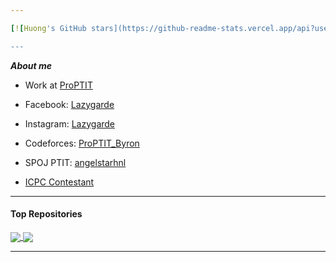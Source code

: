 ```yaml
---

[![Huong's GitHub stars](https://github-readme-stats.vercel.app/api?username=Lazygarde&hide=issues&show_icons=true&hide_border=true&theme=tokyonight)](https://github.com/Lazygarde)  

---
```


***About me***

- Work at [ProPTIT](https://www.facebook.com/clubproptit)

- Facebook: [Lazygarde](https://www.facebook.com/Lazygarde)

- Instagram: [Lazygarde](https://www.instagram.com/lazygarde/)

- Codeforces: [ProPTIT_Byron](https://codeforces.com/profile/ProPTIT_Byron)

- SPOJ PTIT: [angelstarhnl](https://www.spoj.com/PTIT/users/angelstarhnl/)

- [ICPC Contestant](https://icpc.global/ICPCID/9KTSCCGJ582N)

---

#### Top Repositories

<a href="https://github.com/Lazygarde/Data_Structures_and_Algorithms_Code_PTIT">
  <img align="center" src="https://github-readme-stats.vercel.app/api/pin/?username=Lazygarde&theme=tokyonight&border_color=B57EDC&repo=Data_Structures_and_Algorithms_Code_PTIT" />
</a>


<a href="https://github.com/Lazygarde/CPP_Code_PTIT">
  <img align="center" src="https://github-readme-stats.vercel.app/api/pin/?username=Lazygarde&theme=tokyonight&border_color=B57EDC&repo=CPP_Code_PTIT" />
</a>

---
